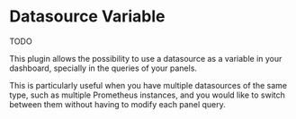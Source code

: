 # Datasource Variable

TODO

This plugin allows the possibility to use a datasource as a variable in your dashboard, specially in the queries of your panels.

This is particularly useful when you have multiple datasources of the same type, such as multiple Prometheus instances, and you would like to switch between them without having to modify each panel query.